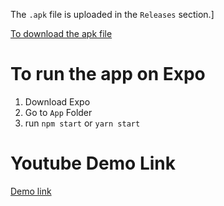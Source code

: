 


The `.apk` file is uploaded in the `Releases` section.]

[To download the apk file](https://github.com/ishanjoshi02/ApkiYatra/releases/download/1.0.0/apkiyatra-091e9b3b3cd0f610117d2a9d78dd1b86-signed.apk)



# To run the app on Expo

1. Download Expo
2. Go to `App` Folder
3. run `npm start` or `yarn start`


# Youtube Demo Link

[Demo link](https://github.com/ishanjoshi02/ApkiYatra/releases/download/1.0.0/apkiyatra-091e9b3b3cd0f610117d2a9d78dd1b86-signed.apk)